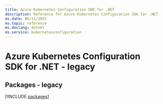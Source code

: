 ```yaml
---
title: Azure Kubernetes Configuration SDK for .NET
description: Reference for Azure Kubernetes Configuration SDK for .NET
ms.date: 06/11/2025
ms.topic: reference
ms.devlang: dotnet
ms.service: kubernetesconfiguration
---
```

# Azure Kubernetes Configuration SDK for .NET - legacy
## Packages - legacy
[!INCLUDE [packages](kubernetes-configuration-index.md)]